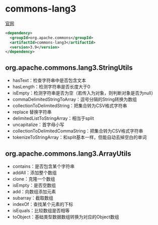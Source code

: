 # commons-lang3

[官网](http://commons.apache.org/proper/commons-lang/)

```xml
<dependency>
  <groupId>org.apache.commons</groupId>
  <artifactId>commons-lang3</artifactId>
  <version>3.9</version>
</dependency>
```


## org.apache.commons.lang3.StringUtils

- hasText：检查字符串中是否包含文本
- hasLength：检测字符串是否长度大于0
- isEmpty：检测字符串是否为空（若传入为对象，则判断对象是否为null）
- commaDelimitedStringToArray：逗号分隔的String转换为数组
- collectionToDelimitedString：把集合转为CSV格式字符串
- replace 替换字符串
- delimitedListToStringArray：相当于split
- uncapitalize：首字母小写
- collectionToDelimitedCommaString：把集合转为CSV格式字符串
- tokenizeToStringArray：和split基本一样，但能自动去掉空白的单词

## org.apache.commons.lang3.ArrayUtils

- contains：是否包含某个字符串
- addAll：添加整个数组
- clone：克隆一个数组
- isEmpty：是否空数组
- add：向数组添加元素
- subarray：截取数组
- indexOf：查找某个元素的下标
- isEquals：比较数组是否相等
- toObject：基础类型数据数组转换为对应的Object数组
